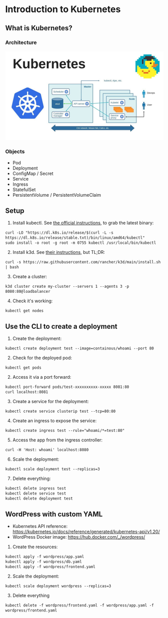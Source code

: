 # Introduction to Kubernetes

## What is Kubernetes?

### Architecture

![Kubernetes' architecture](assets/architecture.jpg)

### Objects

- Pod
- Deployment
- ConfigMap / Secret
- Service
- Ingress
- StatefulSet
- PersistentVolume / PersistentVolumeClaim

## Setup

1. Install kubectl. See
   [the official instructions](https://kubernetes.io/docs/tasks/tools/install-kubectl/),
   to grab the latest binary:

```
curl -LO "https://dl.k8s.io/release/$(curl -L -s https://dl.k8s.io/release/stable.txt)/bin/linux/amd64/kubectl"
sudo install -o root -g root -m 0755 kubectl /usr/local/bin/kubectl
```

2. Install k3d. See [their instructions](https://k3d.io/#installation), but
   TL;DR:

```
curl -s https://raw.githubusercontent.com/rancher/k3d/main/install.sh | bash
```

3. Create a cluster:

```
k3d cluster create my-cluster --servers 1 --agents 3 -p 8080:80@loadbalancer
```

4. Check it's working:

```
kubectl get nodes
```

## Use the CLI to create a deployment

1. Create the deployment:

```
kubectl create deployment test --image=containous/whoami --port 80
```

2. Check for the deployed pod:

```
kubectl get pods
```

2. Access it via a port forward:

```
kubectl port-forward pods/test-xxxxxxxxxx-xxxxx 8081:80
curl localhost:8081
```

3. Create a service for the deployment:

```
kubectl create service clusterip test --tcp=80:80
```

4. Create an ingress to expose the service:

```
kubectl create ingress test --rule="whoami/*=test:80"
```

5. Access the app from the ingress controller:

```
curl -H 'Host: whoami' localhost:8080
```

6. Scale the deployment:

```
kubectl scale deployment test --replicas=3
```

7. Delete everything:

```
kubectl delete ingress test
kubectl delete service test
kubectl delete deployment test
```

## WordPress with custom YAML

- Kubernetes API reference: https://kubernetes.io/docs/reference/generated/kubernetes-api/v1.20/
- WordPress Docker image: https://hub.docker.com/_/wordpress/

1. Create the resources:

```
kubectl apply -f wordpress/app.yaml
kubectl apply -f wordpress/db.yaml
kubectl apply -f wordpress/frontend.yaml
```

2. Scale the deployment:

```
kubectl scale deployment wordpress --replicas=3
```

3. Delete everything

```
kubectl delete -f wordpress/frontend.yaml -f wordpress/app.yaml -f wordpress/frontend.yaml
```
